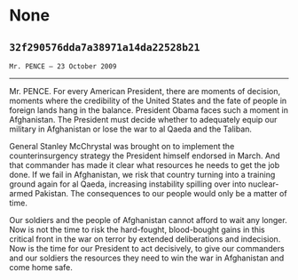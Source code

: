 # None
## `32f290576dda7a38971a14da22528b21`
`Mr. PENCE — 23 October 2009`

---


Mr. PENCE. For every American President, there are moments of 
decision, moments where the credibility of the United States and the 
fate of people in foreign lands hang in the balance. President Obama 
faces such a moment in Afghanistan. The President must decide whether 
to adequately equip our military in Afghanistan or lose the war to al 
Qaeda and the Taliban.

General Stanley McChrystal was brought on to implement the 
counterinsurgency strategy the President himself endorsed in March. And 
that commander has made it clear what resources he needs to get the job 
done. If we fail in Afghanistan, we risk that country turning into a 
training ground again for al Qaeda, increasing instability spilling 
over into nuclear-armed Pakistan. The consequences to our people would 
only be a matter of time.

Our soldiers and the people of Afghanistan cannot afford to wait any 
longer. Now is not the time to risk the hard-fought, blood-bought gains 
in this critical front in the war on terror by extended deliberations 
and indecision. Now is the time for our President to act decisively, to 
give our commanders and our soldiers the resources they need to win the 
war in Afghanistan and come home safe.
